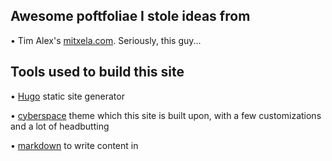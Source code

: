 ## Awesome poftfoliae I stole ideas from
• Tim Alex's [mitxela.com](https://mitxela.com/). Seriously, this guy...

## Tools used to build this site
• [Hugo](https://gohugo.io/) static site generator
  
• [cyberspace](https://github.com/isaksolheim/cyberscape) theme which this site is built upon, with a few customizations and a lot of headbutting

• [markdown](https://daringfireball.net/projects/markdown/) to write content in